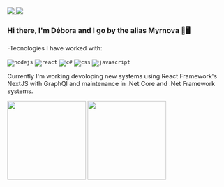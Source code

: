 <a href="https://www.linkedin.com/in/debycl2002/">
  <img src="https://img.icons8.com/fluent/48/000000/linkedin.png"/>
</a>
<a href="mailto:deboraca20.d@gmail.com">
  <img src="https://img.icons8.com/fluent/48/000000/gmail.png"/>
</a>

### Hi there, I'm Débora and I go by the alias Myrnova 👋🖥️

-Tecnologies I have worked with:

<code><img src="https://img.icons8.com/color/48/000000/nodejs.png" title="nodejs" /></code>
<code><img src="https://img.icons8.com/color/48/000000/react-native.png" title="react"/></code>
<code><img src="https://img.icons8.com/color/48/000000/c-sharp-logo.png" title="c#"/></code>
<code><img src="https://img.icons8.com/color/48/000000/css3.png" title="css"/></code>
<code><img src="https://img.icons8.com/color/48/000000/javascript--v1.png" title="javascript"/></code>

Currently I'm working devoloping new systems using React Framework's NextJS with GraphQl and maintenance in .Net Core and .Net Framework systems.


<img height="180" float="left" src="https://github-readme-stats.vercel.app/api?username=myrnova&show_icons=true&hide_border=true&text_color=bbffff&icon_color=ffffff&bg_color=333333&title_color=ffffff"></img>
<img height="180" float="left" src="https://github-readme-stats.vercel.app/api/top-langs/?username=myrnova&hide_border=true&layout=compact&text_color=bbffff&icon_color=ffffff&bg_color=333333&title_color=ffffff"></img>  
